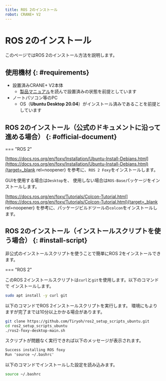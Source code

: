 ```yaml
---
title: ROS 2のインストール
robot: CRANE+ V2
---
```


# ROS 2のインストール

このページではROS 2のインストール方法を説明します。

## 使用機材 {: #requirements}

* 設置済みCRANE+ V2本体
    * [製品マニュアル](https://rt-net.jp/products/cranev2/)を読んで設置済みの状態を前提としています
* ノートパソコン等のPC
    * OS（**Ubuntu Desktop 20.04**）がインストール済みであることを前提としています

## ROS 2のインストール（公式のドキュメントに沿って進める場合） {: #official-document}

=== "ROS 2"

[https://docs.ros.org/en/foxy/Installation/Ubuntu-Install-Debians.html](https://docs.ros.org/en/foxy/Installation/Ubuntu-Install-Debians.html){target=_blank rel=noopener}
を参考に、`ROS 2 Foxy`をインストールします。

GUIを使用する場合は`Desktop`を、 使用しない場合は`ROS-Base`パッケージをインストールします。

[https://docs.ros.org/en/foxy/Tutorials/Colcon-Tutorial.html](https://docs.ros.org/en/foxy/Tutorials/Colcon-Tutorial.html){target=_blank rel=noopener}
を参考に、パッケージビルドツールの`colcon`をインストールします。

## ROS 2のインストール（インストールスクリプトを使う場合） {: #install-script}

非公式のインストールスクリプトを使うことで簡単にROS 2をインストールできます。

=== "ROS 2"

このROS 2インストールスクリプトは`curl`と`git`を使用します。以下のコマンドで
インストールします。

```sh
sudo apt install -y curl git
```

以下のコマンドでROS 2インストールスクリプトを実行します。
環境にもよりますが完了までは10分以上かかる場合があります。

```sh
git clone https://github.com/Tiryoh/ros2_setup_scripts_ubuntu.git
cd ros2_setup_scripts_ubuntu
./ros2-foxy-desktop-main.sh
```

スクリプトが問題なく実行できれば以下のメッセージが表示されます。

```txt
Success installing ROS foxy
Run 'source ~/.bashrc'
```

以下のコマンドでインストールした設定を読み込みます。

```sh
source ~/.bashrc
```

